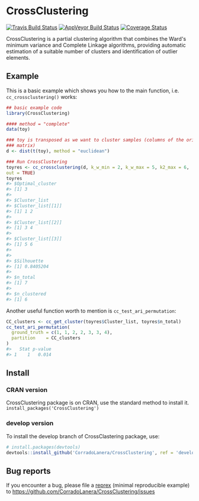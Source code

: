 <!-- README.md is generated from README.Rmd. Please edit that file -->
CrossClustering
===============

[![Travis Build Status](https://travis-ci.org/CorradoLanera/CrossClustering.svg?branch=develop)](https://travis-ci.org/CorradoLanera/CrossClustering) [![AppVeyor Build Status](https://ci.appveyor.com/api/projects/status/github/CorradoLanera/CrossClustering?branch=develop&svg=true)](https://ci.appveyor.com/project/CorradoLanera/CrossClustering) <!-- [![CRAN Status Badge](http://www.r-pkg.org/badges/version/CrossClustering)](http://cran.R-project.org/package=CrossClustering) --> [![Coverage Status](https://codecov.io/gh/CorradoLanera/CrossClustering/branch/develop/graph/badge.svg)](https://codecov.io/gh/CorradoLanera/CrossClustering?branch=develop)

CrossClustering is a partial clustering algorithm that combines the Ward's minimum variance and Complete Linkage algorithms, providing automatic estimation of a suitable number of clusters and identification of outlier elements.

Example
-------

This is a basic example which shows you how to the main function, i.e. `cc_crossclustering()` works:

``` r
## basic example code
library(CrossClustering)

#### method = "complete"
data(toy)

### toy is transposed as we want to cluster samples (columns of the original
### matrix)
d <- dist(t(toy), method = "euclidean")

### Run CrossClustering
toyres <- cc_crossclustering(d, k_w_min = 2, k_w_max = 5, k2_max = 6,
out = TRUE)
toyres
#> $Optimal_cluster
#> [1] 3
#> 
#> $Cluster_list
#> $Cluster_list[[1]]
#> [1] 1 2
#> 
#> $Cluster_list[[2]]
#> [1] 3 4
#> 
#> $Cluster_list[[3]]
#> [1] 5 6
#> 
#> 
#> $Silhouette
#> [1] 0.8405204
#> 
#> $n_total
#> [1] 7
#> 
#> $n_clustered
#> [1] 6
```

Another useful function worth to mention is `cc_test_ari_permutation`:

``` r
CC_clusters <- cc_get_cluster(toyres$Cluster_list, toyres$n_total)
cc_test_ari_permutation(
  ground_truth = c(1, 1, 2, 2, 3, 3, 4),
  partition    = CC_clusters
)
#>   Stat p-value
#> 1    1   0.014
```

Install
-------

### CRAN version

CrossClustering package is on CRAN, use the standard method to install it. `install_packages('CrossClustering')`

### develop version

To install the develop branch of CrossClastering package, use:

``` r
# install.packages(devtools)
devtools::install_github('CorradoLanera/CrossClustering', ref = 'develop')
```

Bug reports
-----------

If you encounter a bug, please file a [reprex](https://github.com/tidyverse/reprex) (minimal reproducible example) to <https://github.com/CorradoLanera/CrossClustering/issues>
